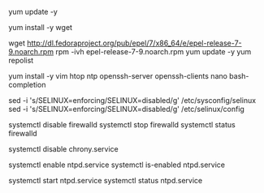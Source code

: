 

yum update -y

yum install -y wget

wget http://dl.fedoraproject.org/pub/epel/7/x86_64/e/epel-release-7-9.noarch.rpm
rpm -ivh epel-release-7-9.noarch.rpm
yum update -y
yum repolist

yum install -y vim htop ntp openssh-server openssh-clients nano bash-completion

sed -i 's/SELINUX=enforcing/SELINUX=disabled/g' /etc/sysconfig/selinux
sed -i 's/SELINUX=enforcing/SELINUX=disabled/g' /etc/selinux/config

systemctl disable firewalld
systemctl stop firewalld
systemctl status firewalld

systemctl disable chrony.service

systemctl enable ntpd.service
systemctl is-enabled ntpd.service

systemctl start ntpd.service
systemctl status ntpd.service
